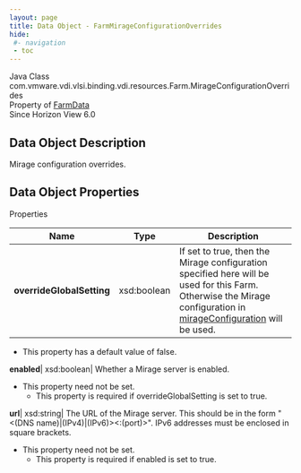 ```yaml
---
layout: page
title: Data Object - FarmMirageConfigurationOverrides
hide:
 #- navigation
 - toc
---
```






Java Class
    com.vmware.vdi.vlsi.binding.vdi.resources.Farm.MirageConfigurationOverrides  
Property of
     [FarmData](vdi.resources.Farm.FarmData.md#field_detail)  
Since 
    Horizon View 6.0

## Data Object Description 

Mirage configuration overrides. 

## Data Object Properties

Properties

Name |  Type |  Description   
---|---|---  
**overrideGlobalSetting**|  xsd:boolean|  If set to true, then the Mirage configuration specified here will be used for this Farm. Otherwise the Mirage configuration in [mirageConfiguration](vdi.infrastructure.GlobalSettings.GlobalSettingsInfo.md#mirageConfiguration) will be used.   


  * This property has a default value of false.

  
**enabled**|  xsd:boolean|  Whether a Mirage server is enabled.   


* This property need not be set.
  * This property is required if overrideGlobalSetting is set to true.

  
**url**|  xsd:string|  The URL of the Mirage server. This should be in the form "<(DNS name)|(IPv4)|(IPv6)><:(port)>". IPv6 addresses must be enclosed in square brackets.   


* This property need not be set.
  * This property is required if enabled is set to true.

  
  
  
  
  
  

